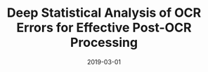 ---
title: "Deep Statistical Analysis of OCR Errors for Effective Post-OCR Processing"
collection: publications
excerpt: '------'
date: 2019-03-01
venue: 'ACM/IEEE Joint Conference on Digital Libraries (JCDL)'
authors: 'Thi-Tuyet-Hai Nguyen, Adam Jatowt, Mickael Coustaty,Nhu-Van Nguyen, Antoine  Doucet'
citation: 'Thi-Tuyet-Hai Nguyen, Adam Jatowt, Mickael Coustaty,Nhu-Van Nguyen, Antoine  Doucet. Deep Statistical Analysis of OCR Errors for Effective Post-OCR Processing. (2019) <i>ACM/IEEE Joint Conference on Digital Libraries </i>, 29-38. <b>(JCDL, CORE : rank A*)</b>'
---